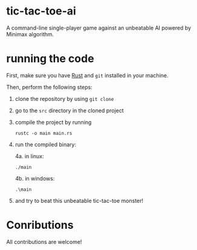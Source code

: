 # tic-tac-toe-ai
A command-line single-player game against an unbeatable AI powered by Minimax algorithm. 

# running the code
First, make sure you have [Rust](https://www.rust-lang.org) and `git` installed in your machine.

Then, perform the following steps:
   1. clone the repository by using `git clone`
   2. go to the `src` directory in the cloned project
   3. compile the project by running 
      ```
      rustc -o main main.rs
      ```
   4. run the compiled binary:

       4a. in linux:
       ```
       ./main
       ```
       4b. in windows:
       ```
       .\main
       ```
   5. and try to beat this unbeatable tic-tac-toe monster!

# Conributions
All contributions are welcome!
   
